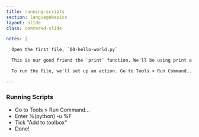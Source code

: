 ```yaml
---
title: running-scripts
section: languagebasics
layout: slide
class: centered-slide

notes: |

  Open the first file, `00-hello-world.py` 

  This is our good friend the `print` function. We'll be using print a lot in our text-based Python programs, because it's how we make words appear the screen.

  To run the file, we'll set up an action. Go to Tools > Run Command... and enter `%(python) -u %F`

---
```


### Running Scripts

- Go to Tools > Run Command... 
- Enter %(python) -u %F
- Tick "Add to toolbox"
- Done!
